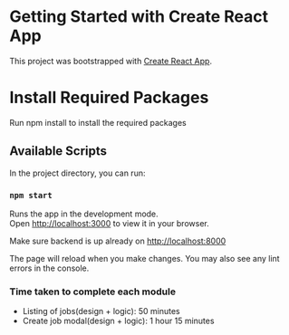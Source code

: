 # Getting Started with Create React App

This project was bootstrapped with [Create React App](https://github.com/facebook/create-react-app).

# Install Required Packages

Run npm install to install the required packages

## Available Scripts

In the project directory, you can run:

### `npm start`

Runs the app in the development mode.\
Open [http://localhost:3000](http://localhost:3000) to view it in your browser.

Make sure backend is up already on [http://localhost:8000](http://localhost:8000)

The page will reload when you make changes.
You may also see any lint errors in the console.

### Time taken to complete each module

- Listing of jobs(design + logic): 50 minutes
- Create job modal(design + logic): 1 hour 15 minutes


